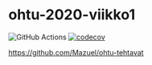 # ohtu-2020-viikko1

![GitHub Actions](https://github.com/Mazuel/ohtu-2020-viikko1/workflows/Java%20CI%20with%20Gradle/badge.svg)
[![codecov](https://codecov.io/gh/Mazuel/ohtu-2020-viikko1/branch/main/graph/badge.svg?token=N5U9BY1NR9)](undefined)

https://github.com/Mazuel/ohtu-tehtavat
